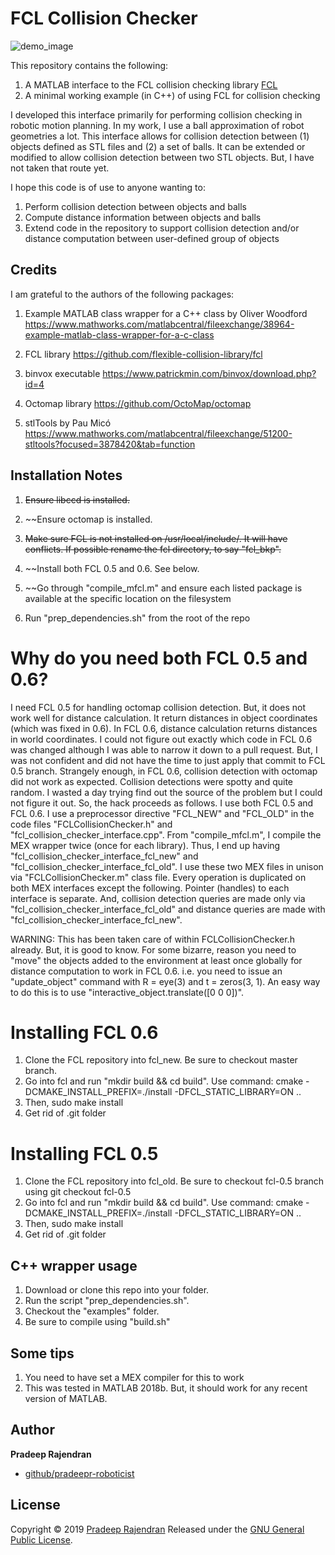 # FCL Collision Checker
![demo_image](https://raw.githubusercontent.com/pradeepr-roboticist/FCLCollisionChecker-MEX-Matlab/master/docs/image.png)

This repository contains the following:

1) A MATLAB interface to the FCL collision checking library [FCL](https://github.com/flexible-collision-library/fcl)
2) A minimal working example (in C++) of using FCL for collision checking

I developed this interface primarily for performing collision checking in robotic motion planning.
In my work, I use a ball approximation of robot geometries a lot.
This interface allows for collision detection between (1) objects defined as STL files and (2) a set of balls.
It can be extended or modified to allow collision detection between two STL objects. But, I have not taken that route yet.

I hope this code is of use to anyone wanting to:

1) Perform collision detection between objects and balls
2) Compute distance information between objects and balls
3) Extend code in the repository to support collision detection and/or distance computation between user-defined group of objects

## Credits

I am grateful to the authors of the following packages:

1) Example MATLAB class wrapper for a C++ class by Oliver Woodford
https://www.mathworks.com/matlabcentral/fileexchange/38964-example-matlab-class-wrapper-for-a-c-class

2) FCL library
https://github.com/flexible-collision-library/fcl

3) binvox executable
https://www.patrickmin.com/binvox/download.php?id=4

4) Octomap library
https://github.com/OctoMap/octomap

5) stlTools by Pau Micó
https://www.mathworks.com/matlabcentral/fileexchange/51200-stltools?focused=3878420&tab=function


## Installation Notes

1. ~~Ensure libccd is installed.~~
2. ~~Ensure octomap is installed.
3. ~~Make sure FCL is not installed on /usr/local/include/. It will have conflicts. If possible rename the fcl directory, to say "fcl_bkp".~~
4. ~~Install both FCL 0.5 and 0.6. See below.
5. ~~Go through "compile_mfcl.m" and ensure each listed package is available at the specific location on the filesystem

1. Run "prep_dependencies.sh" from the root of the repo


# Why do you need both FCL 0.5 and 0.6?
I need FCL 0.5 for handling octomap collision detection. But, it does not work well for distance calculation. It return distances in object coordinates (which was fixed in 0.6). In FCL 0.6, distance calculation returns distances in world coordinates. I could not figure out exactly which code in FCL 0.6 was changed although I was able to narrow it down to a pull request. But, I was not confident and did not have the time to just apply that commit to FCL 0.5 branch.
Strangely enough, in FCL 0.6, collision detection with octomap did not work as expected. Collision detections were spotty and quite random. I wasted a day trying find out the source of the problem but I could not figure it out.
So, the hack proceeds as follows. I use both FCL 0.5 and FCL 0.6. I use a preprocessor directive "FCL_NEW" and "FCL_OLD" in the code files "FCLCollisionChecker.h" and "fcl_collision_checker_interface.cpp". From "compile_mfcl.m", I compile the MEX wrapper twice (once for each library). Thus, I end up having "fcl_collision_checker_interface_fcl_new" and  "fcl_collision_checker_interface_fcl_old".
I use these two MEX files in unison via "FCLCollisionChecker.m" class file. Every operation is duplicated on both MEX interfaces except the following. Pointer (handles) to each interface is separate. And, collision detection queries are made only via "fcl_collision_checker_interface_fcl_old" and distance queries are made with "fcl_collision_checker_interface_fcl_new".

WARNING: This has been taken care of within FCLCollisionChecker.h already. But, it is good to know. For some bizarre, reason you need to "move" the objects added to the environment at least once globally for distance computation to work in FCL 0.6. i.e. you need to issue an "update_object" command with R = eye(3) and t = zeros(3, 1). An easy way to do this is to use "interactive_object.translate([0 0 0])".

# Installing FCL 0.6
1. Clone the FCL repository into fcl_new. Be sure to checkout master branch.
2. Go into fcl and run "mkdir build && cd build". Use command: cmake -DCMAKE_INSTALL_PREFIX=./install -DFCL_STATIC_LIBRARY=ON ..
3. Then, sudo make install
4. Get rid of .git folder

# Installing FCL 0.5
1. Clone the FCL repository into fcl_old. Be sure to checkout fcl-0.5 branch using git checkout fcl-0.5
2. Go into fcl and run "mkdir build && cd build". Use command: cmake -DCMAKE_INSTALL_PREFIX=./install -DFCL_STATIC_LIBRARY=ON ..
3. Then, sudo make install
4. Get rid of .git folder

## C++ wrapper usage
1) Download or clone this repo into your folder.
2) Run the script "prep_dependencies.sh".
3) Checkout the "examples" folder.
4) Be sure to compile using "build.sh"


## Some tips
1) You need to have set a MEX compiler for this to work
2) This was tested in MATLAB 2018b. But, it should work for any recent version of MATLAB.

## Author

**Pradeep Rajendran**

* [github/pradeepr-roboticist](https://github.com/pradeepr-roboticist)

## License

Copyright © 2019 [Pradeep Rajendran](https://github.com/pradeepr-roboticist)
Released under the [GNU General Public License](https://github.com/pradeepr-roboticist/FCLCollisionChecker-MEX-Matlab/blob/master/LICENSE).
